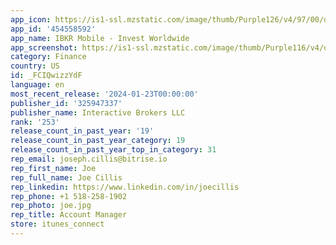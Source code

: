 ```yaml
---
app_icon: https://is1-ssl.mzstatic.com/image/thumb/Purple126/v4/97/00/d8/9700d832-46d8-3570-f615-aa587bd58d20/AppIcon-0-0-1x_U007emarketing-0-7-0-0-85-220.png/1024x1024bb.png
app_id: '454558592'
app_name: IBKR Mobile - Invest Worldwide
app_screenshot: https://is1-ssl.mzstatic.com/image/thumb/Purple116/v4/d7/1c/5b/d71c5bef-b900-319e-24c6-9d11dfb3babb/ca23cc49-6cdc-474a-a2c7-16cb62add965_1_6.5_IBKRMobile.jpg/1242x2688bb.png
category: Finance
country: US
id: _FCIQwizzYdF
language: en
most_recent_release: '2024-01-23T00:00:00'
publisher_id: '325947337'
publisher_name: Interactive Brokers LLC
rank: '253'
release_count_in_past_year: '19'
release_count_in_past_year_category: 19
release_count_in_past_year_top_in_category: 31
rep_email: joseph.cillis@bitrise.io
rep_first_name: Joe
rep_full_name: Joe Cillis
rep_linkedin: https://www.linkedin.com/in/joecillis
rep_phone: +1 518-258-1902
rep_photo: joe.jpg
rep_title: Account Manager
store: itunes_connect
---
```

